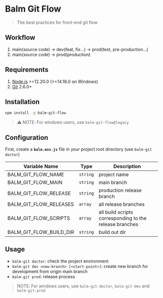# Balm Git Flow

> The best practices for front-end git flow

## Workflow

1. main(source code) -> dev(feat, fix...) -> prod(test, pre-production...)
2. main(source code) -> prod(production)

## Requirements

1. [Node.js](https://nodejs.org/) >=12.20.0 (>=14.18.0 on Windows)
2. [Git](https://git-scm.com/) 2.6.0+

## Installation

```sh
npm install -g balm-git-flow
```

> ⚠️ NOTE: For windows users, use `balm-git-flow@legacy`

## Configuration

First, create a **`balm.env.js`** file in your project root directory (use `balm-git doctor`)

| Variable Name           | Type     | Description                                             |
| ----------------------- | -------- | ------------------------------------------------------- |
| BALM_GIT_FLOW_NAME      | `string` | project name                                            |
| BALM_GIT_FLOW_MAIN      | `string` | main branch                                             |
| BALM_GIT_FLOW_RELEASE   | `string` | production release branch                               |
| BALM_GIT_FLOW_RELEASES  | `array`  | all release branches                                    |
| BALM_GIT_FLOW_SCRIPTS   | `array`  | all build scripts corresponding to the release branches |
| BALM_GIT_FLOW_BUILD_DIR | `string` | build out dir                                           |

## Usage

- `balm-git doctor`: check the project environment
- `balm-git dev <new-branch> [<start-point>]`: create new branch for development from origin main branch
- `balm-git prod`: release process

> NOTE: For windows users, use `balm-git-doctor`, `balm-git-dev` and `balm-git-prod`
